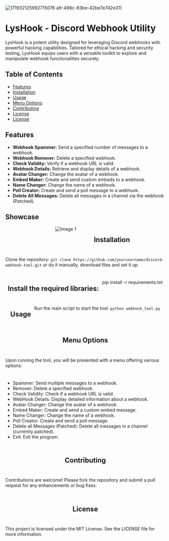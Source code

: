 ![171932125992715076](https://github.com/SavJas/LysHook-Utility/assets/86425637/825bf93b-25d9-4c0e-8341-53ffd4fe0e0d)
a9-498c-93be-42be7e742e31)
# LysHook - Discord Webhook Utility

LysHook is a potent utility designed for leveraging Discord webhooks with powerful hacking capabilities. Tailored for ethical hacking and security testing, LysHook equips users with a versatile toolkit to explore and manipulate webhook functionalities securely.

## Table of Contents
- [Features](#features)
- [Installation](#installation)
- [Usage](#usage)
- [Menu Options](#menu-options)
- [Contributing](#contributing)
- [License](#license)
- [License](#images)

## Features
- **Webhook Spammer:** Send a specified number of messages to a webhook.
- **Webhook Remover:** Delete a specified webhook.
- **Check Validity:** Verify if a webhook URL is valid.
- **Webhook Details:** Retrieve and display details of a webhook.
- **Avatar Changer:** Change the avatar of a webhook.
- **Embed Maker:** Create and send custom embeds to a webhook.
- **Name Changer:** Change the name of a webhook.
- **Poll Creator:** Create and send a poll message to a webhook.
- **Delete All Messages:** Delete all messages in a channel via the webhook (Patched).


## Showcase

<div style="display: flex; flex-wrap: wrap; gap: 10px; justify-content: center;">
    <!-- First Row -->
    <div style="flex: 0 0 calc(33.33% - 10px); max-width: calc(33.33% - 10px); text-align: center;">
        <img src="https://github.com/SavJas/LysHook/assets/86425637/f2b4bdb8-cb46-4fa5-b1f9-e1db5562f982" alt="Image 1" style="max-width: 100%; height: auto;">
</div>
    
## Installation
Clone the repository: 
```git clone https://github.com/yourusername/discord-webhook-tool.git```
or do it manually, download files and set it up.

## Install the required libraries:
pip install -r requirements.txt

## Usage
Run the main script to start the tool:
```python webhook_tool.py```

## Menu Options
Upon running the tool, you will be presented with a menu offering various options:
- Spammer: Send multiple messages to a webhook.
- Remover: Delete a specified webhook.
- Check Validity: Check if a webhook URL is valid.
- WebHook Details: Display detailed information about a webhook.
- Avatar Changer: Change the avatar of a webhook.
- Embed Maker: Create and send a custom embed message.
- Name Changer: Change the name of a webhook.
- Poll Creator: Create and send a poll message.
- Delete all Messages (Patched): Delete all messages in a channel (currently patched).
- Exit: Exit the program.

## Contributing
Contributions are welcome! Please fork the repository and submit a pull request for any enhancements or bug fixes.

## License
This project is licensed under the MIT License. See the LICENSE file for more information.

